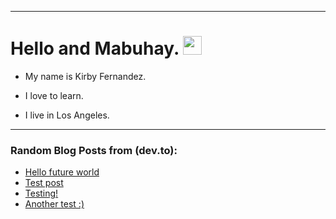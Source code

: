 
<img src="https://komarev.com/ghpvc/?username=kirbygit&style=flat-square&color=blue" alt=""/>

---
<h1>
  Hello and Mabuhay.
  <img src="https://media.giphy.com/media/hvRJCLFzcasrR4ia7z/giphy.gif" width="30px"/>
</h1>

- My name is Kirby Fernandez.

- I love to learn.

- I live in Los Angeles.

---

### Random Blog Posts from (dev.to):
<!-- BLOG-POST-LIST:START -->
- [Hello future world](https://dev.to/ben/hello-future-world-4p9d)
- [Test post](https://dev.to/ben/test-post-31k2)
- [Testing!](https://dev.to/ben/testing-1pgh)
- [Another test :&rpar;](https://dev.to/ben/another-test--38nf)
<!-- BLOG-POST-LIST:END -->
